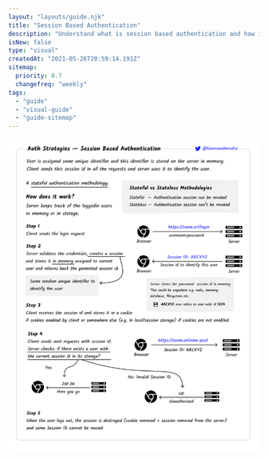 ```yaml
---
layout: "layouts/guide.njk"
title: "Session Based Authentication"
description: "Understand what is session based authentication and how it is implemented"
isNew: false
type: "visual"
createdAt: "2021-05-26T20:59:14.191Z"
sitemap:
  priority: 0.7
  changefreq: "weekly"
tags:
  - "guide"
  - "visual-guide"
  - "guide-sitemap"
---
```


[![](/assets/guides/session-authentication.png)](/assets/guides/session-authentication.png)


